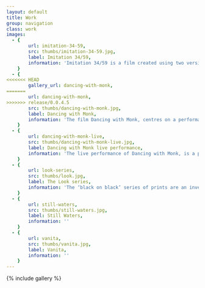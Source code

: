 ```yaml
---
layout: default
title: Work
group: navigation
class: work
images:
  - {
		url: imitation-34-59, 
		src: thumbs/imitation-34-59.jpg,
		label: Imitation 34/59,
		information: 'Imitation 34/59 is a film created using two versions of the film Imitation of life: the visuals of the black and white 1934 film, and the audio of the 1959 Douglas Sirk colour version...'
	}
  - {
<<<<<<< HEAD
		gallery_url: dancing-with-monk,
=======
		url: dancing-with-monk, 
>>>>>>> release/0.0.4.5
		src: thumbs/dancing-with-monk.jpg,
		label: Dancing with Monk,
		information: 'The film Dancing with Monk, centres on a performance by the pioneering Jazz musician Thelonius Monk...'
	}
  - {
		url: dancing-with-monk-live, 
		src: thumbs/dancing-with-monk-live.jpg,
		label: Dancing with Monk live performance,
		information: 'The live performance of Dancing with Monk, is a physical representation of the film. Using a modified soundtrack to that used in the film, a performer dressed as the Jazz pianist Thelonius Monk, moves in the same manner as Monk during one of his performances with his quartet. Whenever he hears his music being played, this Monk gets up from his piano stool and dances...'
	}
  - {
		url: look-series, 
		src: thumbs/look.jpg,
		label: The Look series,
		information: 'The ‘black on black’ series of prints are an investigation into the ideas of courting the gaze: the gaze of the cinema viewer with regards to the movie actress; and that of the viewer with regards to the work of art.  There is also the idea that with the passing of time histories fade and re-emerge as with fame and celebrity. Each printed image is difficult to view, indicative...'
	}
  - {
		url: still-waters, 
		src: thumbs/still-waters.jpg,
		label: Still Waters,
		information: ''
	}
  - {
		url: vanita, 
		src: thumbs/vanita.jpg,
		label: Vanita,
		information: ''
	}
---
```


{% include gallery %}
